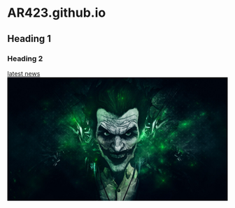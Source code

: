 # AR423.github.io
## Heading 1
### Heading 2
[latest news](https://www.youtube.com/watch?v=dQw4w9WgXcQ)
<br>
<img src = "759517.jpg">
